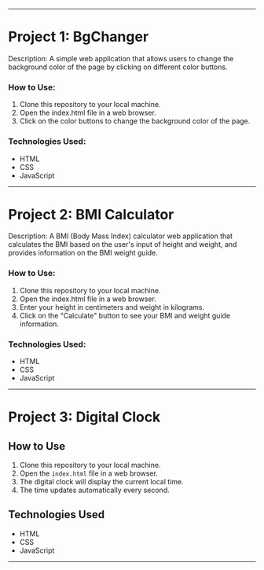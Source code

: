 
---

# Project 1: BgChanger

Description: A simple web application that allows users to change the background color of the page by clicking on different color buttons.

### How to Use:

1. Clone this repository to your local machine.
2. Open the index.html file in a web browser.
3. Click on the color buttons to change the background color of the page.

### Technologies Used:
- HTML
- CSS
- JavaScript

---

# Project 2: BMI Calculator

Description: A BMI (Body Mass Index) calculator web application that calculates the BMI based on the user's input of height and weight, and provides information on the BMI weight guide.

### How to Use:

1. Clone this repository to your local machine.
2. Open the index.html file in a web browser.
3. Enter your height in centimeters and weight in kilograms.
4. Click on the "Calculate" button to see your BMI and weight guide information.

### Technologies Used:
- HTML
- CSS
- JavaScript

---

# Project 3: Digital Clock

## How to Use

1. Clone this repository to your local machine.
2. Open the `index.html` file in a web browser.
3. The digital clock will display the current local time.
4. The time updates automatically every second.

## Technologies Used

- HTML
- CSS
- JavaScript

---
